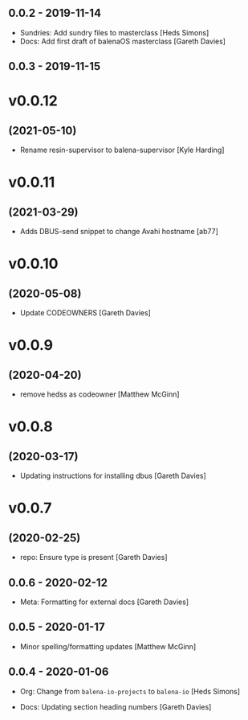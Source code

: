 ## 0.0.2 - 2019-11-14

* Sundries: Add sundry files to masterclass [Heds Simons]
* Docs: Add first draft of balenaOS masterclass [Gareth Davies]

## 0.0.3 - 2019-11-15

# v0.0.12
## (2021-05-10)

* Rename resin-supervisor to balena-supervisor [Kyle Harding]

# v0.0.11
## (2021-03-29)

* Adds DBUS-send snippet to change Avahi hostname [ab77]

# v0.0.10
## (2020-05-08)

* Update CODEOWNERS [Gareth Davies]

# v0.0.9
## (2020-04-20)

* remove hedss as codeowner [Matthew McGinn]

# v0.0.8
## (2020-03-17)

* Updating instructions for installing dbus [Gareth Davies]

# v0.0.7
## (2020-02-25)

* repo: Ensure type is present [Gareth Davies]

## 0.0.6 - 2020-02-12

* Meta: Formatting for external docs [Gareth Davies]

## 0.0.5 - 2020-01-17

* Minor spelling/formatting updates [Matthew McGinn]

## 0.0.4 - 2020-01-06

* Org: Change from `balena-io-projects` to `balena-io` [Heds Simons]

* Docs: Updating section heading numbers [Gareth Davies]

